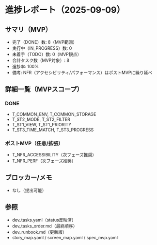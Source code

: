 # 進捗レポート（2025-09-09）

## サマリ（MVP）
- 完了（DONE）数: 8（MVP範囲）
- 実行中（IN_PROGRESS）数: 0
- 未着手（TODO）数: 0（MVP観点）
- 合計タスク数（MVP対象）: 8
- 進捗率: 100%
- 備考: NFR（アクセシビリティ/パフォーマンス）はポストMVPに繰り延べ

## 詳細一覧（MVPスコープ）
### DONE
- T_COMMON_ENV, T_COMMON_STORAGE
- T_ST2_MODE, T_ST2_FILTER
- T_ST1_VIEW, T_ST1_PRIORITY
- T_ST3_TIME_MATCH, T_ST3_PROGRESS

### ポストMVP（任意/拡張）
- T_NFR_ACCESSIBILITY（次フェーズ推奨）
- T_NFR_PERF（次フェーズ推奨）

## ブロッカー/メモ
- なし（提出可能）

## 参照
- dev_tasks.yaml（status反映済）
- dev_tasks_order.md（最終順序）
- dev_runbook.md（更新版）
- story_map.yaml / screen_map.yaml / spec_mvp.yaml
